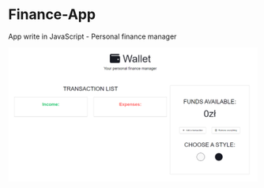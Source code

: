 # Finance-App

App write in JavaScript - Personal finance manager

<a href="https://dkurpiel.github.io/Finance-App/"> <img src="./img.png"> </a>
